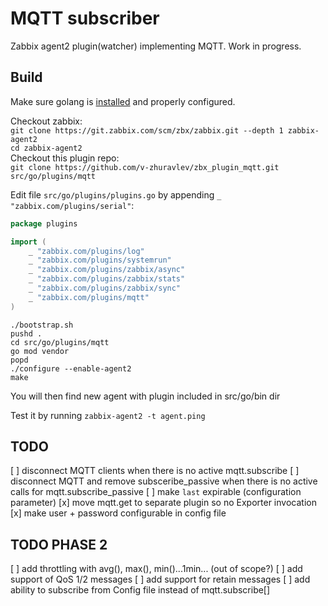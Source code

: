 # MQTT subscriber

Zabbix agent2 plugin(watcher) implementing MQTT. Work in progress.

## Build

Make sure golang is [installed](https://golang.org/doc/install) and properly configured.

Checkout zabbix:  
`git clone https://git.zabbix.com/scm/zbx/zabbix.git --depth 1 zabbix-agent2`  
`cd zabbix-agent2`  
Checkout this plugin repo:  
`git clone https://github.com/v-zhuravlev/zbx_plugin_mqtt.git src/go/plugins/mqtt`  

Edit file `src/go/plugins/plugins.go` by appending `_ "zabbix.com/plugins/serial"`:

```go
package plugins

import (
	_ "zabbix.com/plugins/log"
	_ "zabbix.com/plugins/systemrun"
	_ "zabbix.com/plugins/zabbix/async"
	_ "zabbix.com/plugins/zabbix/stats"
	_ "zabbix.com/plugins/zabbix/sync"
	_ "zabbix.com/plugins/mqtt"
)
```

`./bootstrap.sh`   
`pushd .`  
`cd src/go/plugins/mqtt`  
`go mod vendor`  
`popd`  
`./configure --enable-agent2`   
`make`  

You will then find new agent with plugin included in src/go/bin dir

Test it by running
`zabbix-agent2 -t agent.ping`


## TODO

[ ] disconnect MQTT clients when there is no active mqtt.subscribe
[ ] disconnect MQTT and remove subsceribe_passive when there is no active calls for mqtt.subscribe_passive
[ ] make `last` expirable (configuration parameter)
[x] move mqtt.get to separate plugin so no Exporter invocation
[x] make user + password configurable in config file


## TODO PHASE 2

[ ] add throttling with avg(), max(), min()...1min... (out of scope?)
[ ] add support of QoS 1/2 messages
[ ] add support for retain messages
[ ] add ability to subscribe from Config file instead of mqtt.subscribe[]